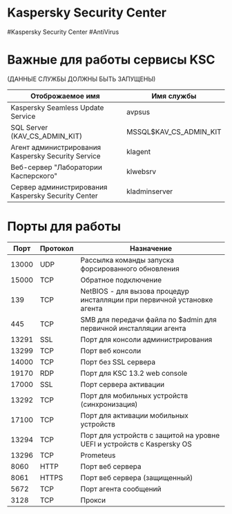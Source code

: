 # Kaspersky Security Center
#Kaspersky Security Center #AntiVirus 


# Важные для работы сервисы KSC
(ДАННЫЕ СЛУЖБЫ ДОЛЖНЫ БЫТЬ ЗАПУЩЕНЫ)

|Отоброжаемое имя|Имя службы|
|---|---|
|Kaspersky Seamless Update Service|avpsus|
|SQL Server (KAV_CS_ADMIN_KIT)|MSSQL$KAV_CS_ADMIN_KIT|
|Агент администрирования Kaspersky Security Service|klagent|
|Веб-сервер "Лаборатории Касперского"|klwebsrv|
|Сервер администрирования Kaspersky Security Center|kladminserver|




# Порты для работы

| Порт   | Протокол | Назначение                                                         |
|--------|----------|--------------------------------------------------------------------|
| 13000  | UDP      | Рассылка команды запуска форсированного обновления                 |
| 15000  | TCP      | Обратное подключение                                               |
| 139    | TCP      | NetBIOS - для вызова процедур инсталляции при первичной установке агента|
| 445    | TCP      | SMB для передачи файла по $admin для первичной инсталляции агента  |
| 13291  | SSL      | Порт для консоли администрирования                                 |
| 13299  | TCP      | Порт веб консоли                                                   |
| 14000  | TCP      | Порт без SSL сервера                                               |
| 19170  | RDP      | Порт для KSC 13.2 web console                                      |
| 17000  | SSL      | Порт сервера активации                                             |
| 13292  | TCP      | Порт для мобильных устройств (синхронизация)                       |
| 17100  | TCP      | Порт для активации мобильных устройств                             |
| 13294  | TCP      | Порт для устройств с защитой на уровне UEFI и устройств с Kaspersky OS |
| 13296  | TCP      | Prometeus                                                          |
| 8060   | HTTP     | Порт веб сервера                                                   |
| 8061   | HTTPS    | Порт веб сервера (защищенный)                                      |
| 5672   | TCP      | Порт агента сообщений                                              |
| 3128   | TCP      | Прокси                                                             |
